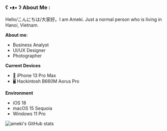 ### ʕ •ᴥ• ʔ About Me :
Hello/こんにちは/大家好。I am Ameki. Just a normal person who is living in Hanoi, Vietnam.

**About me**:
- Business Analyst
- UI/UX Designer
- Photographer

**Current Devices**
- 📱 iPhone 13 Pro Max
- 🖥️ Hackintosh B660M Aorus Pro

**Environment**
- iOS 18
- macOS 15 Sequoia
- Windows 11 Pro

![ameki's GitHub stats](https://github-readme-stats.vercel.app/api?username=13thdemarch&theme=tokyonight&hide_border=true&include_all_commits=true&count_private=false)
